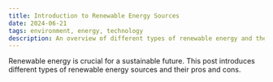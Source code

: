 ```yaml
---
title: Introduction to Renewable Energy Sources
date: 2024-06-21
tags: environment, energy, technology
description: An overview of different types of renewable energy and their potential
---
```


Renewable energy is crucial for a sustainable future. This post introduces different types of renewable energy sources and their pros and cons.
